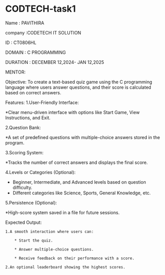 # CODTECH-task1
Name : PAVITHIRA

company :CODETECH IT SOLUTION

ID : CT0806HL

DOMAIN : C PROGRAMMING

DURATION : DECEMBER 12,2024- JAN 12,2025

MENTOR:

Objective:
To create a text-based quiz game using the C programming language where users answer questions, and their score is calculated based on correct answers.

Features:
1.User-Friendly Interface:

*Clear menu-driven interface with options like Start Game, View Instructions, and Exit.

2.Question Bank:

*A set of predefined questions with multiple-choice answers stored in the program.

3.Scoring System:

*Tracks the number of correct answers and displays the final score.

4.Levels or Categories (Optional):

* Beginner, Intermediate, and Advanced levels based on question difficulty.
* Different categories like Science, Sports, General Knowledge, etc.

5.Persistence (Optional):

*High-score system saved in a file for future sessions.

Expected Output:

    1.A smooth interaction where users can:
    
        * Start the quiz.
        
        * Answer multiple-choice questions.
        
        * Receive feedback on their performance with a score.
        
    2.An optional leaderboard showing the highest scores.
